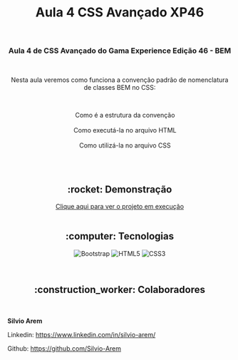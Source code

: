 <h1 align="center">Aula 4 CSS Avançado XP46</h1>

<br>

<h3 align="center">Aula 4 de CSS Avançado do Gama Experience Edição 46 - BEM</h3>

<br>

<p align="center">Nesta aula veremos como funciona a convenção padrão de nomenclatura de classes BEM no CSS:</p><br>
<ul style= "text-align: center; list-style-type: none">
    <li> Como é a estrutura da convenção</li><br>
    <li> Como executá-la no arquivo HTML</li><br>
    <li> Como utilizá-la no arquivo CSS</li><br>
</ul>

<br>

<h2 align="center">:rocket: Demonstração</h2>

<div align="center"> 
  <a href="">Clique aqui para ver o projeto em execução</a>
</div>
<br>

<h2 align="center">:computer: Tecnologias</h2>
<div align="center">

  ![Bootstrap](https://img.shields.io/badge/Bootstrap-563D7C?style=for-the-badge&logo=bootstrap&logoColor=white) 
  ![HTML5](https://img.shields.io/badge/HTML5-E34F26?style=for-the-badge&logo=html5&logoColor=white) 
  ![CSS3](https://img.shields.io/badge/CSS3-1572B6?style=for-the-badge&logo=css3&logoColor=white) 
  
</div>
<br>
<h2 align="center">:construction_worker: Colaboradores</h2>


<br>

**Silvio Arem**

Linkedin: https://www.linkedin.com/in/silvio-arem/

Github: https://github.com/Silvio-Arem